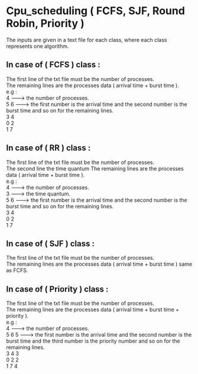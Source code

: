 # Cpu_scheduling ( FCFS, SJF, Round Robin, Priority )

The inputs are given in a text file for each class, where each class represents one algorithm.

## In case of ( FCFS ) class :
The first line of the txt file must be the number of processes.\
The remaining lines are the processes data ( arrival time + burst time ). \
e.g :\
4 ---> the number of processes.\
5 6 ---> the first number is the arrival time and the second number is the burst time and so on for the remaining lines.\
3 4\
0 2\
1 7


## In case of ( RR ) class :
The first line of the txt file must be the number of processes.\
The second line the time quantum
The remaining lines are the processes data ( arrival time + burst time ). \
e.g :\
4 ---> the number of processes.\
3 ---> the time quantum. \
5 6 ---> the first number is the arrival time and the second number is the burst time and so on for the remaining lines.\
3 4\
0 2\
1 7


## In case of ( SJF ) class :
The first line of the txt file must be the number of processes.\
The remaining lines are the processes data ( arrival time + burst time ) same as FCFS.


## In case of ( Priority ) class :
The first line of the txt file must be the number of processes.\
The remaining lines are the processes data ( arrival time + burst time + priority ). \
e.g :\
4 ---> the number of processes.\
5 6 5 ---> the first number is the arrival time and the second number is the burst time and the third number is the priority number and so on for the remaining lines.\
3 4 3\
0 2 2\
1 7 4
